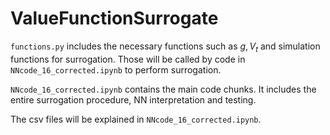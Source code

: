# ValueFunctionSurrogate

`functions.py` includes the necessary functions such as $g, V_t$ and simulation functions for surrogation. Those will be called by code in `NNcode_16_corrected.ipynb` to perform surrogation. 

`NNcode_16_corrected.ipynb` contains the main code chunks. It includes the entire surrogation procedure, NN interpretation and testing. 

The csv files will be explained in `NNcode_16_corrected.ipynb`.
